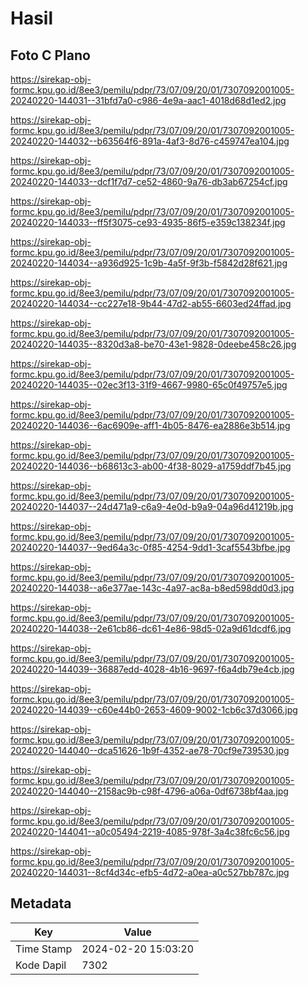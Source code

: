# Hasil

## Foto C Plano

https://sirekap-obj-formc.kpu.go.id/8ee3/pemilu/pdpr/73/07/09/20/01/7307092001005-20240220-144031--31bfd7a0-c986-4e9a-aac1-4018d68d1ed2.jpg

https://sirekap-obj-formc.kpu.go.id/8ee3/pemilu/pdpr/73/07/09/20/01/7307092001005-20240220-144032--b63564f6-891a-4af3-8d76-c459747ea104.jpg

https://sirekap-obj-formc.kpu.go.id/8ee3/pemilu/pdpr/73/07/09/20/01/7307092001005-20240220-144033--dcf1f7d7-ce52-4860-9a76-db3ab67254cf.jpg

https://sirekap-obj-formc.kpu.go.id/8ee3/pemilu/pdpr/73/07/09/20/01/7307092001005-20240220-144033--ff5f3075-ce93-4935-86f5-e359c138234f.jpg

https://sirekap-obj-formc.kpu.go.id/8ee3/pemilu/pdpr/73/07/09/20/01/7307092001005-20240220-144034--a936d925-1c9b-4a5f-9f3b-f5842d28f621.jpg

https://sirekap-obj-formc.kpu.go.id/8ee3/pemilu/pdpr/73/07/09/20/01/7307092001005-20240220-144034--cc227e18-9b44-47d2-ab55-6603ed24ffad.jpg

https://sirekap-obj-formc.kpu.go.id/8ee3/pemilu/pdpr/73/07/09/20/01/7307092001005-20240220-144035--8320d3a8-be70-43e1-9828-0deebe458c26.jpg

https://sirekap-obj-formc.kpu.go.id/8ee3/pemilu/pdpr/73/07/09/20/01/7307092001005-20240220-144035--02ec3f13-31f9-4667-9980-65c0f49757e5.jpg

https://sirekap-obj-formc.kpu.go.id/8ee3/pemilu/pdpr/73/07/09/20/01/7307092001005-20240220-144036--6ac6909e-aff1-4b05-8476-ea2886e3b514.jpg

https://sirekap-obj-formc.kpu.go.id/8ee3/pemilu/pdpr/73/07/09/20/01/7307092001005-20240220-144036--b68613c3-ab00-4f38-8029-a1759ddf7b45.jpg

https://sirekap-obj-formc.kpu.go.id/8ee3/pemilu/pdpr/73/07/09/20/01/7307092001005-20240220-144037--24d471a9-c6a9-4e0d-b9a9-04a96d41219b.jpg

https://sirekap-obj-formc.kpu.go.id/8ee3/pemilu/pdpr/73/07/09/20/01/7307092001005-20240220-144037--9ed64a3c-0f85-4254-9dd1-3caf5543bfbe.jpg

https://sirekap-obj-formc.kpu.go.id/8ee3/pemilu/pdpr/73/07/09/20/01/7307092001005-20240220-144038--a6e377ae-143c-4a97-ac8a-b8ed598dd0d3.jpg

https://sirekap-obj-formc.kpu.go.id/8ee3/pemilu/pdpr/73/07/09/20/01/7307092001005-20240220-144038--2e61cb86-dc61-4e86-98d5-02a9d61dcdf6.jpg

https://sirekap-obj-formc.kpu.go.id/8ee3/pemilu/pdpr/73/07/09/20/01/7307092001005-20240220-144039--36887edd-4028-4b16-9697-f6a4db79e4cb.jpg

https://sirekap-obj-formc.kpu.go.id/8ee3/pemilu/pdpr/73/07/09/20/01/7307092001005-20240220-144039--c60e44b0-2653-4609-9002-1cb6c37d3066.jpg

https://sirekap-obj-formc.kpu.go.id/8ee3/pemilu/pdpr/73/07/09/20/01/7307092001005-20240220-144040--dca51626-1b9f-4352-ae78-70cf9e739530.jpg

https://sirekap-obj-formc.kpu.go.id/8ee3/pemilu/pdpr/73/07/09/20/01/7307092001005-20240220-144040--2158ac9b-c98f-4796-a06a-0df6738bf4aa.jpg

https://sirekap-obj-formc.kpu.go.id/8ee3/pemilu/pdpr/73/07/09/20/01/7307092001005-20240220-144041--a0c05494-2219-4085-978f-3a4c38fc6c56.jpg

https://sirekap-obj-formc.kpu.go.id/8ee3/pemilu/pdpr/73/07/09/20/01/7307092001005-20240220-144031--8cf4d34c-efb5-4d72-a0ea-a0c527bb787c.jpg


## Metadata

| Key        | Value               |
| ---------- | ------------------- |
| Time Stamp | 2024-02-20 15:03:20 |
| Kode Dapil | 7302                |



